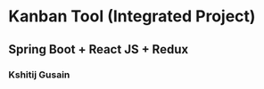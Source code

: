 # Kanban Tool (Integrated Project)

<h2>Spring Boot + React JS + Redux</h2>
<h3>Kshitij Gusain</h3>
